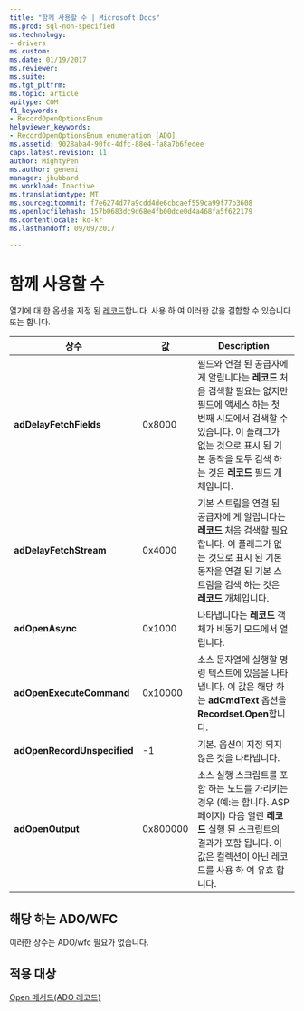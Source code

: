 ```yaml
---
title: "함께 사용할 수 | Microsoft Docs"
ms.prod: sql-non-specified
ms.technology:
- drivers
ms.custom: 
ms.date: 01/19/2017
ms.reviewer: 
ms.suite: 
ms.tgt_pltfrm: 
ms.topic: article
apitype: COM
f1_keywords:
- RecordOpenOptionsEnum
helpviewer_keywords:
- RecordOpenOptionsEnum enumeration [ADO]
ms.assetid: 9028aba4-90fc-4dfc-88e4-fa8a7b6fedee
caps.latest.revision: 11
author: MightyPen
ms.author: genemi
manager: jhubbard
ms.workload: Inactive
ms.translationtype: MT
ms.sourcegitcommit: f7e6274d77a9cdd4de6cbcaef559ca99f77b3608
ms.openlocfilehash: 157b0683dc9d68e4fb00dce0d4a468fa5f622179
ms.contentlocale: ko-kr
ms.lasthandoff: 09/09/2017

---
```

# <a name="recordopenoptionsenum"></a>함께 사용할 수
열기에 대 한 옵션을 지정 된 [레코드](../../../ado/reference/ado-api/record-object-ado.md)합니다. 사용 하 여 이러한 값을 결합할 수 있습니다 또는 합니다.  
  
|상수|값|Description|  
|--------------|-----------|-----------------|  
|**adDelayFetchFields**|0x8000|필드와 연결 된 공급자에 게 알립니다는 **레코드** 처음 검색할 필요는 없지만 필드에 액세스 하는 첫 번째 시도에서 검색할 수 있습니다. 이 플래그가 없는 것으로 표시 된 기본 동작을 모두 검색 하는 것은 **레코드** 필드 개체입니다.|  
|**adDelayFetchStream**|0x4000|기본 스트림을 연결 된 공급자에 게 알립니다는 **레코드** 처음 검색할 필요 합니다. 이 플래그가 없는 것으로 표시 된 기본 동작을 연결 된 기본 스트림을 검색 하는 것은 **레코드** 개체입니다.|  
|**adOpenAsync**|0x1000|나타냅니다는 **레코드** 객체가 비동기 모드에서 열립니다.|  
|**adOpenExecuteCommand**|0x10000|소스 문자열에 실행할 명령 텍스트에 있음을 나타냅니다. 이 값은 해당 하는 **adCmdText** 옵션을 **Recordset.Open**합니다.|  
|**adOpenRecordUnspecified**|-1|기본. 옵션이 지정 되지 않은 것을 나타냅니다.|  
|**adOpenOutput**|0x800000|소스 실행 스크립트를 포함 하는 노드를 가리키는 경우 (예:는 합니다. ASP 페이지) 다음 열린 **레코드** 실행 된 스크립트의 결과가 포함 됩니다. 이 값은 컬렉션이 아닌 레코드를 사용 하 여 유효 합니다.|  
  
## <a name="adowfc-equivalent"></a>해당 하는 ADO/WFC  
 이러한 상수는 ADO/wfc 필요가 없습니다.  
  
## <a name="applies-to"></a>적용 대상  
 [Open 메서드(ADO 레코드)](../../../ado/reference/ado-api/open-method-ado-record.md)

